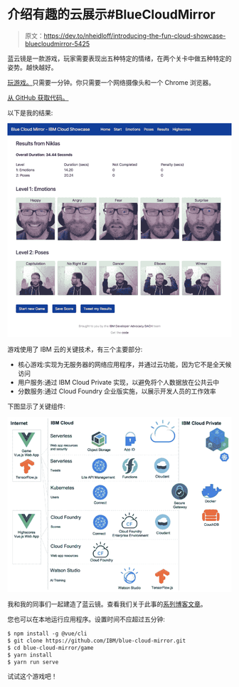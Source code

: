 # 介绍有趣的云展示#BlueCloudMirror

> 原文：<https://dev.to/nheidloff/introducing-the-fun-cloud-showcase-bluecloudmirror-5425>

蓝云镜是一款游戏，玩家需要表现出五种特定的情绪，在两个关卡中做五种特定的姿势。越快越好。

[玩游戏。](https://blue-cloud-mirror.mybluemix.net/emotions)只需要一分钟。你只需要一个网络摄像头和一个 Chrome 浏览器。

[从 GitHub 获取代码。](https://github.com/ibm/blue-cloud-mirror)

以下是我的结果:

[![game-results](img/43812f3b88c2ec43a3fb02d011d9484c.png)](https://thepracticaldev.s3.amazonaws.com/i/4x1pkckl44aq5bq19zmw.png)

游戏使用了 IBM 云的关键技术，有三个主要部分:

*   核心游戏:实现为无服务器的网络应用程序，并通过云功能，因为它不是全天候访问
*   用户服务:通过 IBM Cloud Private 实现，以避免将个人数据放在公共云中
*   分数服务:通过 Cloud Foundry 企业版实施，以展示开发人员的工作效率

下图显示了关键组件:

[![diagram-overview](img/7781dcd9b80b555f0c9d18fab88f813c.png)](https://thepracticaldev.s3.amazonaws.com/i/toex6teumglq85958xbq.png)

我和我的同事们一起建造了蓝云镜。查看我们关于此事的[系列博客文章](https://github.com/ibm/blue-cloud-mirror#documentation-and-articles)。

您也可以在本地运行应用程序。设置时间不应超过五分钟:

```
$ npm install -g @vue/cli
$ git clone https://github.com/IBM/blue-cloud-mirror.git
$ cd blue-cloud-mirror/game
$ yarn install
$ yarn run serve 
```

试试这个游戏吧！
